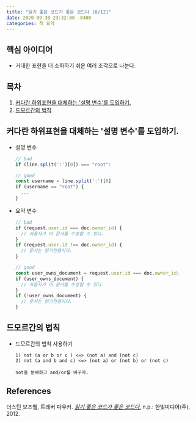 ```yaml
---
title: "읽기 좋은 코드가 좋은 코드다 [8/12]"
date: 2020-09-30 23:32:00 -0400
categories: 책 요약
---
```


## 핵심 아이디어
- 거대한 표현을 더 소화하기 쉬운 여러 조각으로 나눈다.

## 목차
  1. [커다란 하위표현을 대체하는 '설명 변수'를 도입하기.](#커다란-하위표현을-대체하는-'설명-변수'를-도입하기.)
  2. [드모르간의 법칙](#드모르간의-법칙)

## 커다란 하위표현을 대체하는 '설명 변수'를 도입하기.
- 설명 변수
  ```javascript
  // bad
  if (line.split(':')[0]) === "root":

  // good
  const username = line.split(':')[0]
  if (username == "root") {
    ...
  }
  ```

- 요약 변수
  ```javascript
  // bad
  if (request.user.id === doc.owner_id) {
    // 사용자가 이 문서를 수정할 수 있다.
  }
  if (request.user.id !== doc.owner_id) {
    // 문서는 읽기전용이다.
  }

  // good
  const user_owns_document = request.user.id === doc.owner_id;
  if (user_owns_document) {
    // 사용자가 이 문서를 수정할 수 있다.
  }
  if (!user_owns_document) {
    // 문서는 읽기전용이다.
  }
  ```
## 드모르간의 법칙
- 드모르간의 법칙 사용하기
  ```
  1) not (a or b or c ) <=> (not a) and (not c)
  2) not (a and b and c) <=> (not a) or (not b) or (not c)
  
  not을 분배하고 and/or를 바꾸자.
  ```


## References
더스틴 보즈웰, 트레버 파우커. [_읽기 좋은 코드가 좋은 코드다._](http://www.yes24.com/Product/Goods/6692314?scode=032&OzSrank=1) n.p.: 한빛미디어(주), 2012.
